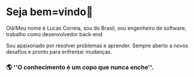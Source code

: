 #	Seja bem=vindo👋
Olá!Meu nome é Lucas Correia, sou do Brasil, sou engenheiro de software, trabalho como desenvolvedor back-end 

Sou apaixonado por resolver problemas e aprender. Sempre aberto a novos desafios e pronto para enfrentar mudanças.

<h3>🌎 ''O conhecimento é um copo que nunca enche''.</h3>
